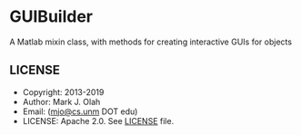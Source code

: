 # GUIBuilder

A Matlab mixin class, with methods for creating interactive GUIs for objects

## LICENSE

* Copyright: 2013-2019
* Author: Mark J. Olah
* Email: (mjo@cs.unm DOT edu)
* LICENSE: Apache 2.0.  See [LICENSE](LICENSE) file.
